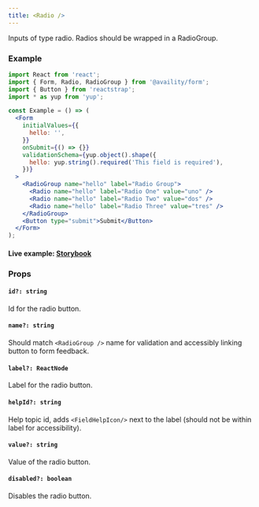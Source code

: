 ```yaml
---
title: <Radio />
---
```


Inputs of type radio. Radios should be wrapped in a RadioGroup.

### Example

```jsx
import React from 'react';
import { Form, Radio, RadioGroup } from '@availity/form';
import { Button } from 'reactstrap';
import * as yup from 'yup';

const Example = () => (
  <Form
    initialValues={{
      hello: '',
    }}
    onSubmit={() => {}}
    validationSchema={yup.object().shape({
      hello: yup.string().required('This field is required'),
    })}
  >
    <RadioGroup name="hello" label="Radio Group">
      <Radio name="hello" label="Radio One" value="uno" />
      <Radio name="hello" label="Radio Two" value="dos" />
      <Radio name="hello" label="Radio Three" value="tres" />
    </RadioGroup>
    <Button type="submit">Submit</Button>
  </Form>
);
```

#### Live example: [Storybook](https://availity.github.io/availity-react/storybook/?path=/docs/form-components-form-radiogroup--docs)

### Props

#### `id?: string`

Id for the radio button.

#### `name?: string`

Should match `<RadioGroup />` name for validation and accessibly linking button to form feedback.

#### `label?: ReactNode`

Label for the radio button.

#### `helpId?: string`

Help topic id, adds `<FieldHelpIcon/>` next to the label (should not be within label for accessibility).

#### `value?: string`

Value of the radio button.

#### `disabled?: boolean`

Disables the radio button.

